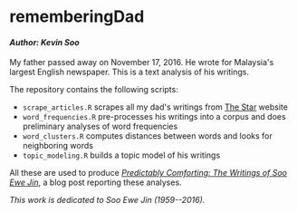 # rememberingDad
#### *Author: Kevin Soo*

My father passed away on November 17, 2016. He wrote for Malaysia's largest English newspaper. This is a text analysis of his writings.

The repository contains the following scripts:
* `scrape_articles.R` scrapes all my dad's writings from [The Star](http://www.thestar.com.my/authors/?q=%22Soo+Ewe+Jin%22) website
* `word_frequencies.R` pre-processes his writings into a corpus and does preliminary analyses of word frequencies
* `word_clusters.R` computes distances between words and looks for neighboring words
* `topic_modeling.R` builds a topic model of his writings

All these are used to produce [*Predictably Comforting: The Writings of Soo Ewe Jin*](http://kevinsoo.github.io/kevinswx/BetweenTwoWaves/predictably-comforting-the-writings-of-soo-ewe-jin.html), a blog post reporting these analyses.

*This work is dedicated to Soo Ewe Jin (1959--2016).*

